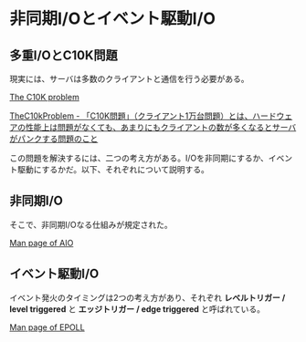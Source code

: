 # 非同期I/Oとイベント駆動I/O

## 多重I/OとC10K問題

現実には、サーバは多数のクライアントと通信を行う必要がある。

[The C10K problem](http://www.kegel.com/c10k.html)

[TheC10kProblem - 「C10K問題」（クライアント1万台問題）とは、ハードウェアの性能上は問題がなくても、あまりにもクライアントの数が多くなるとサーバがパンクする問題のこと](http://www.hyuki.com/yukiwiki/wiki.cgi?TheC10kProblem)

この問題を解決するには、二つの考え方がある。I/Oを非同期にするか、イベント駆動にするかだ。以下、それぞれについて説明する。

## 非同期I/O

そこで、非同期I/Oなる仕組みが規定された。

[Man page of AIO](https://linuxjm.osdn.jp/html/LDP_man-pages/man7/aio.7.html)

## イベント駆動I/O

イベント発火のタイミングは2つの考え方があり、それぞれ **レベルトリガー / level triggered** と **エッジトリガー / edge triggered** と呼ばれている。

[Man page of EPOLL](https://linuxjm.osdn.jp/html/LDP_man-pages/man7/epoll.7.html)
